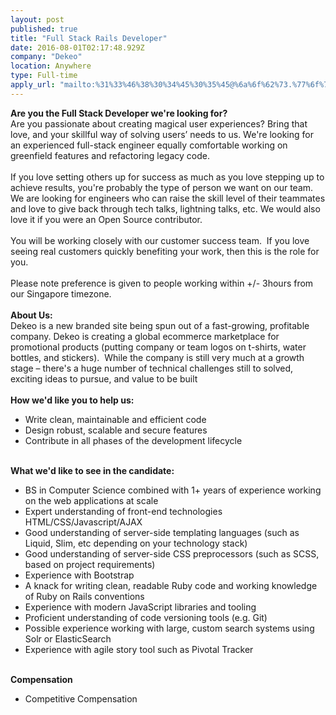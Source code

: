 ```yaml
---
layout: post
published: true
title: "Full Stack Rails Developer"
date: 2016-08-01T02:17:48.929Z
company: "Dekeo"
location: Anywhere
type: Full-time
apply_url: "mailto:%31%33%46%38%30%34%45%30%35%45@%6a%6f%62%73.%77%6f%72%6b%61%62%6c%65%6d%61%69%6c.%63%6f%6d"
---
```


<div><strong>Are you the Full Stack Developer we&apos;re looking for?<br></strong></div><div>Are you passionate about creating magical user experiences? Bring that love, and your skillful way of solving users&#x2019; needs to us. We&apos;re looking for an experienced full-stack engineer equally comfortable working on greenfield features and refactoring legacy code.</div><div class="paragraph_break"><br></div><div>If you love setting others up for success as much as you love stepping up to achieve results, you&apos;re probably the type of person we want on our team. We are looking for engineers who can raise the skill level of their teammates and love to give back through tech talks, lightning talks, etc. We would also love it if you were an Open Source contributor.</div><div class="paragraph_break"><br></div><div>You will be working closely with our customer success team. &#xA0;If you love seeing real customers quickly benefiting your work, then this is the role for you.</div><div class="paragraph_break"><br></div><div>Please note preference is given to people working within +/- 3hours from our Singapore timezone.</div><div class="paragraph_break"><br></div><div><strong>About Us:</strong></div><div>Dekeo is a new branded site being spun out of a fast-growing, profitable company. Dekeo is creating a global ecommerce marketplace for promotional products (putting company or team logos on t-shirts, water bottles, and stickers). &#xA0;While the company is still very much at a growth stage &#x2013; there&apos;s a huge number of technical challenges still to solved, exciting ideas to pursue, and value to be built</div><div class="paragraph_break"><br></div><div><strong>How we&apos;d like you to help us:</strong></div><ul><li>Write clean, maintainable and efficient code</li><li>Design robust, scalable and secure features</li><li>Contribute in all phases of the development lifecycle</li></ul><div><strong><br></strong></div><div><strong>What we&apos;d like to see in the candidate:</strong></div><ul><li>BS in Computer Science combined with 1+ years of experience working on the web applications at scale</li><li>Expert understanding of front-end technologies HTML/CSS/Javascript/AJAX</li><li>Good understanding of server-side templating languages (such as Liquid, Slim, etc depending on your technology stack)</li><li>Good understanding of server-side CSS preprocessors (such as SCSS, based on project requirements)</li><li>Experience with Bootstrap</li><li>A knack for writing clean, readable Ruby code and working knowledge of Ruby on Rails conventions</li><li>Experience with modern JavaScript libraries and tooling</li><li>Proficient understanding of code versioning tools (e.g. Git)</li><li>Possible experience working with large, custom search systems using Solr or ElasticSearch</li><li>Experience with agile story tool such as Pivotal Tracker</li></ul><div class="paragraph_break"><br></div><div><strong>Compensation<br></strong></div><ul><li>Competitive Compensation &#xA0;</li></ul>